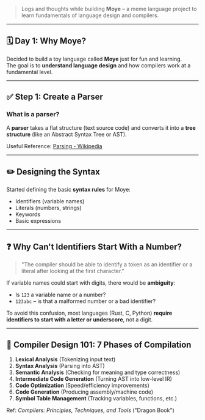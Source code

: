 > Logs and thoughts while building **Moye** – a meme language project to learn fundamentals of language design and compilers.

---

## 🗓️ Day 1: Why Moye?

Decided to build a toy language called **Moye** just for fun and learning.  
The goal is to **understand language design** and how compilers work at a fundamental level.

---

## ✅ Step 1: Create a Parser

### What is a parser?

A **parser** takes a flat structure (text source code) and converts it into a **tree structure** (like an Abstract Syntax Tree or AST).

Useful Reference: [Parsing - Wikipedia](https://en.wikipedia.org/wiki/Parsing)

---

## ✏️ Designing the Syntax

Started defining the basic **syntax rules** for Moye:
- Identifiers (variable names)
- Literals (numbers, strings)
- Keywords
- Basic expressions

---

## ❓ Why Can't Identifiers Start With a Number?

> "The compiler should be able to identify a token as an identifier or a literal after looking at the first character."

If variable names could start with digits, there would be **ambiguity**:
- Is `123` a variable name or a number?
- `123abc` – is that a malformed number or a bad identifier?

To avoid this confusion, most languages (Rust, C, Python) **require identifiers to start with a letter or underscore**, not a digit.

---

## 🧠 Compiler Design 101: 7 Phases of Compilation

1. **Lexical Analysis** (Tokenizing input text)
2. **Syntax Analysis** (Parsing into AST)
3. **Semantic Analysis** (Checking for meaning and type correctness)
4. **Intermediate Code Generation** (Turning AST into low-level IR)
5. **Code Optimization** (Speed/efficiency improvements)
6. **Code Generation** (Producing assembly/machine code)
7. **Symbol Table Management** (Tracking variables, functions, etc.)

Ref: *Compilers: Principles, Techniques, and Tools* ("Dragon Book")

